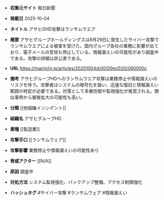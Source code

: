 - **収集元サイト**
毎日新聞

- **掲載日**
2025-10-04

- **タイトル**
アサヒGHD攻撃はランサムウエア

- **概要**
アサヒグループホールディングスは9月29日に発生したサイバー攻撃でランサムウエアによる被害を受けた。国内グループ各社の業務に影響が出ており、電子メールの受信も停止している。情報漏えいの可能性があり調査中である。攻撃の詳細は非公表である。

- **URL**
https://mainichi.jp/articles/20251004/k00/00m/020/060000c

- **備考**
アサヒグループHDへのランサムウエア攻撃は業務停止や情報漏えいのリスクを伴う。攻撃者はシステムの暗号化を狙い、迅速な復旧と情報漏えい範囲の特定が必要である。対策として多層防御や監視強化が推奨される。類似事例から被害拡大の可能性も高い。

- **分類**
[[他組織インシデント]]

- **組織名**
アサヒグループHD

- **業種**
[[製造業]]

- **攻撃手口**
[[ランサムウェア]]

- **攻撃影響**
業務停止や情報漏えいの可能性あり

- **脅威アクター**
[[N/A]]

- **原因**
調査中

- **対処方法**
システム監視強化、バックアップ整備、アクセス制御強化

- **ハッシュタグ**
#サイバー攻撃 #ランサムウェア #情報漏えい
